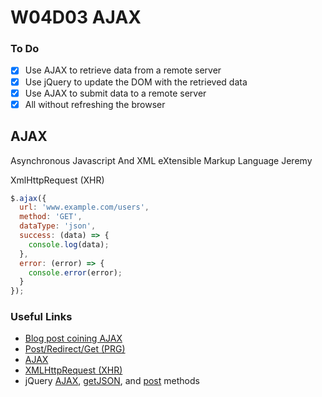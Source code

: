 # W04D03 AJAX

### To Do
- [x] Use AJAX to retrieve data from a remote server
- [x] Use jQuery to update the DOM with the retrieved data
- [x] Use AJAX to submit data to a remote server
- [x] All without refreshing the browser

## AJAX

Asynchronous Javascript And XML
eXtensible Markup Language
<name>Jeremy</name>

XmlHttpRequest (XHR)

```js
$.ajax({
  url: 'www.example.com/users',
  method: 'GET',
  dataType: 'json',
  success: (data) => {
    console.log(data);
  },
  error: (error) => {
    console.error(error);
  }
});
```

























### Useful Links
* [Blog post coining AJAX](https://web.archive.org/web/20160305044414/http://adaptivepath.org/ideas/ajax-new-approach-web-applications/)
* [Post/Redirect/Get (PRG)](https://en.wikipedia.org/wiki/Post/Redirect/Get)
* [AJAX](https://en.wikipedia.org/wiki/Ajax_(programming))
* [XMLHttpRequest (XHR)](https://developer.mozilla.org/en-US/docs/Web/API/XMLHttpRequest)
* jQuery [AJAX](http://api.jquery.com/jquery.ajax/), [getJSON](https://api.jquery.com/jquery.getjson/), and [post](https://api.jquery.com/jquery.post/) methods
